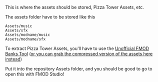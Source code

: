 This is where the assets should be stored, Pizza Tower Assets, etc.

The assets folder have to be stored like this
```
Assets/music
Assets/sfx
Assets/modname/music
Assets/modname/sfx
```

To extract Pizza Tower Assets, you'll have to use the [Unofficial FMOD Banks Tool](https://gamebanana.com/tools/12100)
([or you can grab the compressed version of the assets here instead](https://mega.nz/file/gQwDULaJ#rdS4_qkBaTA7i9y87lAO4z3ZJBi0MvlG5jz5-sf_o4M))

Put it into the repository Assets folder, and you should be good to go to open this with FMOD Studio!